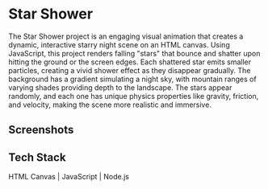 
# Star Shower

The Star Shower project is an engaging visual animation that creates a dynamic, interactive starry night scene on an HTML canvas. Using JavaScript, this project renders falling "stars" that bounce and shatter upon hitting the ground or the screen edges. Each shattered star emits smaller particles, creating a vivid shower effect as they disappear gradually. The background has a gradient simulating a night sky, with mountain ranges of varying shades providing depth to the landscape. The stars appear randomly, and each one has unique physics properties like gravity, friction, and velocity, making the scene more realistic and immersive.


## Screenshots

## Tech Stack
HTML Canvas | JavaScript | Node.js


